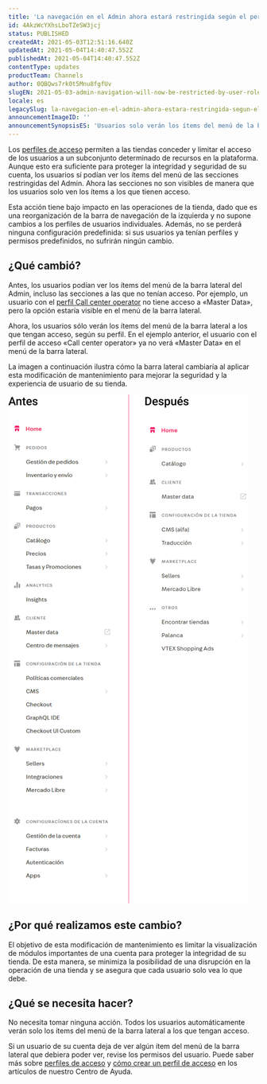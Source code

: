 ```yaml
---
title: 'La navegación en el Admin ahora estará restringida según el perfil de acceso del usuario'
id: 4AkzWcYXhsLboTZeSW3jcj
status: PUBLISHED
createdAt: 2021-05-03T12:51:16.640Z
updatedAt: 2021-05-04T14:40:47.552Z
publishedAt: 2021-05-04T14:40:47.552Z
contentType: updates
productTeam: Channels
author: 0QBQws7rk0t5Mnu8fgfUv
slugEN: 2021-05-03-admin-navigation-will-now-be-restricted-by-user-role
locale: es
legacySlug: la-navegacion-en-el-admin-ahora-estara-restringida-segun-el-perfil-de-acceso
announcementImageID: ''
announcementSynopsisES: 'Usuarios solo verán los ítems del menú de la barra lateral a los que tengan acceso, según su perfil de aceso y permisos.'
---
```


Los [perfiles de acceso](/es/tutorial/roles--7HKK5Uau2H6wxE1rH5oRbc) permiten a las tiendas conceder y limitar el acceso de los usuarios a un subconjunto determinado de recursos en la plataforma. Aunque esto era suficiente para proteger la integridad y seguridad de su cuenta, los usuarios sí podían ver los ítems del menú de las secciones restringidas del Admin. Ahora las secciones no son visibles de manera que los usuarios solo ven los ítems a los que tienen acceso. 

<div class="alert alert-info">
Esta acción tiene bajo impacto en las operaciones de la tienda, dado que es una reorganización de la barra de navegación de la izquierda y no supone cambios a los perfiles de usuarios individuales.  Además, no se perderá ninguna configuración predefinida: si sus usuarios ya tenían perfiles y permisos predefinidos, no sufrirán ningún cambio.
</div>

## ¿Qué cambió?

Antes, los usuarios podían ver los ítems del menú de la barra lateral del Admin, incluso las secciones a las que no tenían acceso. Por ejemplo, un usuario con el [perfil Call center operator](/es/tutorial/roles--7HKK5Uau2H6wxE1rH5oRbc#call-center-operator) no tiene acceso a «Master Data», pero la opción estaría visible en el menú de la barra lateral.

Ahora, los usuarios sólo verán los ítems del menú de la barra lateral a los que tengan acceso, según su perfil. En el ejemplo anterior, el usuario con el perfil de acceso «Call center operator» ya no verá «Master Data» en el menú de la barra lateral. 

La imagen a continuación ilustra cómo la barra lateral cambiaría al aplicar esta modificación de mantenimiento para mejorar la seguridad y la experiencia de usuario de su tienda.

![ES Sidebar permissions announcement screenshot](https://raw.githubusercontent.com/vtexdocs/help-center-content/refs/heads/main/docs/es/announcements/2021-05-03-la-navegacion-en-el-admin-ahora-estara-restringida-segun-el-perfil-de-acceso_1.png)

## ¿Por qué realizamos este cambio?

El objetivo de esta modificación de mantenimiento es limitar la visualización de módulos importantes de una cuenta para proteger la integridad de su tienda. De esta manera, se minimiza la posibilidad de una disrupción en la operación de una tienda y se asegura que cada usuario solo vea lo que debe.

## ¿Qué se necesita hacer?

No necesita tomar ninguna acción. Todos los usuarios automáticamente verán solo los ítems del menú de la barra lateral a los que tengan acceso.

Si un usuario de su cuenta deja de ver algún ítem del menú de la barra lateral que debiera poder ver, revise los permisos del usuario. Puede saber más sobre [perfiles de acceso](/es/tutorial/perfis-de-acesso--7HKK5Uau2H6wxE1rH5oRbc) y [cómo crear un perfil de acceso](http://help.vtex.com/es/tutorial/perfis-de-acesso--7HKK5Uau2H6wxE1rH5oRbc#creando-un-perfil-de-acceso) en los artículos de nuestro Centro de Ayuda.
